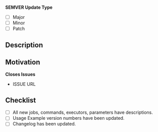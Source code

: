 **SEMVER Update Type**

- [ ] Major
- [ ] Minor
- [ ] Patch

## Description

<!--
  Describe your changes in detail, preferably in an imperative mood,
  i.e., "add `commandA` to `jobB`"
-->

## Motivation

<!--
  Share any open issues this PR references or otherwise describe the motivation to submit this pull request.
-->

**Closes Issues**

- ISSUE URL

## Checklist

<!--
  Thank you for contributing!
  Before submitting your a request, please go through the following
  items and place an x in the [ ] if they have been completed.
-->

- [ ] All new jobs, commands, executors, parameters have descriptions.
- [ ] Usage Example version numbers have been updated.
- [ ] Changelog has been updated.
